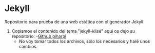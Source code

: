 # Jekyll
Repositorio para prueba de una web estática con el generador Jekyll

1. Copiamos el contenido del tema "jekyll-klisé" aquí os dejo su repositorio:
	-[Github piharpi](https://github.com/piharpi/jekyll-klise)
	- No voy tomar todos los archivos, sólo los necesarios y haré unos cambios.